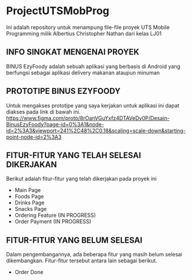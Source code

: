 # ProjectUTSMobProg
Ini adalah repository untuk menampung file-file proyek UTS Mobile Programming milik Albertius Christopher Nathan dari kelas LJ01

INFO SINGKAT MENGENAI PROYEK
----------------------------

BINUS EzyFoody adalah sebuah aplikasi yang berbasis di Android yang berfungsi sebagai aplikasi delivery makanan ataupun minuman

PROTOTIPE BINUS EZYFOODY
------------------------
Untuk mengakses prototipe yang saya kerjakan untuk aplikasi ini dapat diakses pada link di bawah ini.
https://www.figma.com/proto/8rOanVGuYxfz4DTAVeDy0P/Desain-BinusEzyFoody?page-id=0%3A1&node-id=2%3A3&viewport=241%2C48%2C0.18&scaling=scale-down&starting-point-node-id=2%3A3

FITUR-FITUR YANG TELAH SELESAI DIKERJAKAN
-----------------------------------------
Berikut adalah fitur-fitur yang telah dikerjakan pada proyek ini
  - Main Page
  - Foods Page
  - Drinks Page
  - Snacks Page
  - Ordering Feature (IN PROGRESS)
  - Order Payment (IN PROGRESS)


FITUR-FITUR YANG BELUM SELESAI
-----------------------------
Dalam pengembangannya, ada beberapa fitur yang masih belum selesai dikembangkan. Fitur-fitur tersebut antara lain sebagai berikut.
 - Order Done
